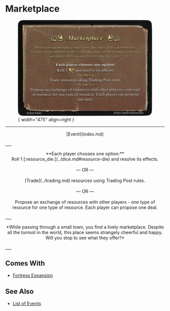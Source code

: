 # Marketplace

<figure markdown="span">

![Marketplace](../assets/events-marketplace.webp){ width="475" align=right }

</figure>

___
<p style="text-align: center;" markdown>[Event](index.md)</p>
___
<p style="text-align: center;" markdown>**Each player chooses one option:** <br>Roll 1 [:resource_die:](../dice.md#resource-die) and resolve its effects.<br><br>— OR —<br><br>[Trade](../trading.md) resources using Trading Post rules.<br><br>— OR —<br><br>Propose an exchange of resources with other players - one type of resource for one type of resource. Each player can propose one deal.</p>
___
<p style="text-align: center;" markdown>*While passing through a small town, you find a lively marketplace. Despite all the turmoil in the world, this place seems strangely cheerful and happy. Will you stop to see what they offer?*</p>
___


## Comes With

- [Fortress Expansion](../content/fortress_expansion.md)


## See Also

- [List of Events](index.md)
